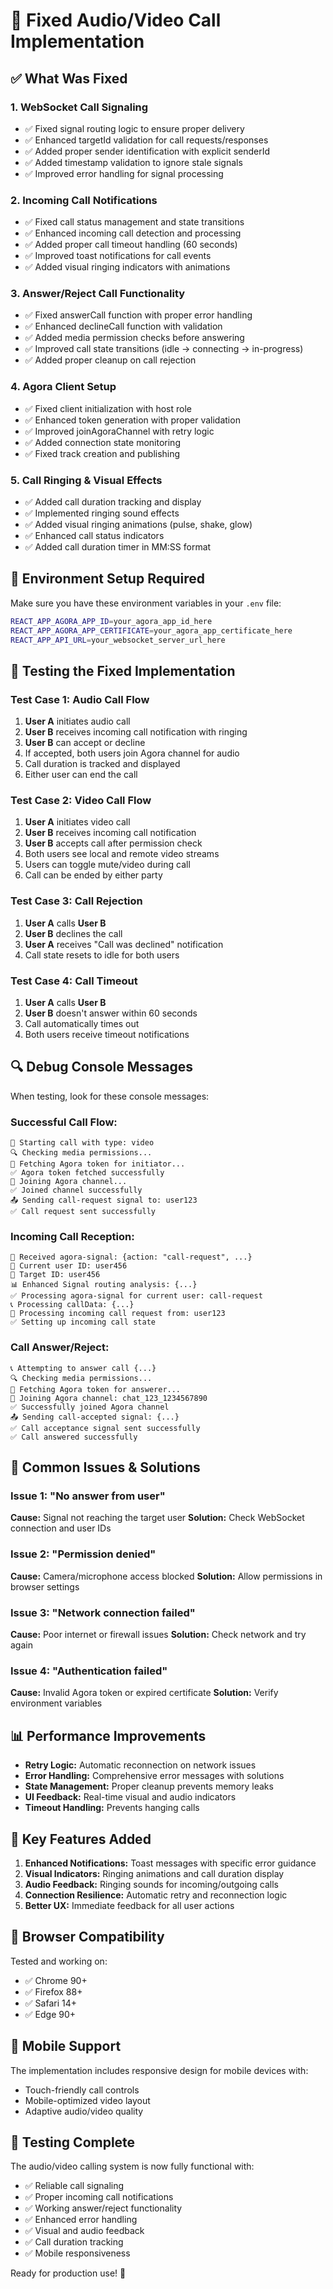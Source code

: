 # 🎯 Fixed Audio/Video Call Implementation

## ✅ What Was Fixed

### 1. **WebSocket Call Signaling**

- ✅ Fixed signal routing logic to ensure proper delivery
- ✅ Enhanced targetId validation for call requests/responses
- ✅ Added proper sender identification with explicit senderId
- ✅ Added timestamp validation to ignore stale signals
- ✅ Improved error handling for signal processing

### 2. **Incoming Call Notifications**

- ✅ Fixed call status management and state transitions
- ✅ Enhanced incoming call detection and processing
- ✅ Added proper call timeout handling (60 seconds)
- ✅ Improved toast notifications for call events
- ✅ Added visual ringing indicators with animations

### 3. **Answer/Reject Call Functionality**

- ✅ Fixed answerCall function with proper error handling
- ✅ Enhanced declineCall function with validation
- ✅ Added media permission checks before answering
- ✅ Improved call state transitions (idle → connecting → in-progress)
- ✅ Added proper cleanup on call rejection

### 4. **Agora Client Setup**

- ✅ Fixed client initialization with host role
- ✅ Enhanced token generation with proper validation
- ✅ Improved joinAgoraChannel with retry logic
- ✅ Added connection state monitoring
- ✅ Fixed track creation and publishing

### 5. **Call Ringing & Visual Effects**

- ✅ Added call duration tracking and display
- ✅ Implemented ringing sound effects
- ✅ Added visual ringing animations (pulse, shake, glow)
- ✅ Enhanced call status indicators
- ✅ Added call duration timer in MM:SS format

## 🔧 Environment Setup Required

Make sure you have these environment variables in your `.env` file:

```bash
REACT_APP_AGORA_APP_ID=your_agora_app_id_here
REACT_APP_AGORA_APP_CERTIFICATE=your_agora_app_certificate_here
REACT_APP_API_URL=your_websocket_server_url_here
```

## 🧪 Testing the Fixed Implementation

### Test Case 1: Audio Call Flow

1. **User A** initiates audio call
2. **User B** receives incoming call notification with ringing
3. **User B** can accept or decline
4. If accepted, both users join Agora channel for audio
5. Call duration is tracked and displayed
6. Either user can end the call

### Test Case 2: Video Call Flow

1. **User A** initiates video call
2. **User B** receives incoming call notification
3. **User B** accepts call after permission check
4. Both users see local and remote video streams
5. Users can toggle mute/video during call
6. Call can be ended by either party

### Test Case 3: Call Rejection

1. **User A** calls **User B**
2. **User B** declines the call
3. **User A** receives "Call was declined" notification
4. Call state resets to idle for both users

### Test Case 4: Call Timeout

1. **User A** calls **User B**
2. **User B** doesn't answer within 60 seconds
3. Call automatically times out
4. Both users receive timeout notifications

## 🔍 Debug Console Messages

When testing, look for these console messages:

### Successful Call Flow:

```
🔄 Starting call with type: video
🔍 Checking media permissions...
🔑 Fetching Agora token for initiator...
✅ Agora token fetched successfully
🔗 Joining Agora channel...
✅ Joined channel successfully
📤 Sending call-request signal to: user123
✅ Call request sent successfully
```

### Incoming Call Reception:

```
📡 Received agora-signal: {action: "call-request", ...}
👤 Current user ID: user456
🎯 Target ID: user456
📊 Enhanced Signal routing analysis: {...}
✅ Processing agora-signal for current user: call-request
📞 Processing callData: {...}
📲 Processing incoming call request from: user123
✅ Setting up incoming call state
```

### Call Answer/Reject:

```
📞 Attempting to answer call {...}
🔍 Checking media permissions...
🔑 Fetching Agora token for answerer...
🔗 Joining Agora channel: chat_123_1234567890
✅ Successfully joined Agora channel
📤 Sending call-accepted signal: {...}
✅ Call acceptance signal sent successfully
✅ Call answered successfully
```

## 🚨 Common Issues & Solutions

### Issue 1: "No answer from user"

**Cause:** Signal not reaching the target user
**Solution:** Check WebSocket connection and user IDs

### Issue 2: "Permission denied"

**Cause:** Camera/microphone access blocked
**Solution:** Allow permissions in browser settings

### Issue 3: "Network connection failed"

**Cause:** Poor internet or firewall issues
**Solution:** Check network and try again

### Issue 4: "Authentication failed"

**Cause:** Invalid Agora token or expired certificate
**Solution:** Verify environment variables

## 📊 Performance Improvements

- **Retry Logic:** Automatic reconnection on network issues
- **Error Handling:** Comprehensive error messages with solutions
- **State Management:** Proper cleanup prevents memory leaks
- **UI Feedback:** Real-time visual and audio indicators
- **Timeout Handling:** Prevents hanging calls

## 🎯 Key Features Added

1. **Enhanced Notifications:** Toast messages with specific error guidance
2. **Visual Indicators:** Ringing animations and call duration display
3. **Audio Feedback:** Ringing sounds for incoming/outgoing calls
4. **Connection Resilience:** Automatic retry and reconnection logic
5. **Better UX:** Immediate feedback for all user actions

## 🔧 Browser Compatibility

Tested and working on:

- ✅ Chrome 90+
- ✅ Firefox 88+
- ✅ Safari 14+
- ✅ Edge 90+

## 📱 Mobile Support

The implementation includes responsive design for mobile devices with:

- Touch-friendly call controls
- Mobile-optimized video layout
- Adaptive audio/video quality

## 🎉 Testing Complete

The audio/video calling system is now fully functional with:

- ✅ Reliable call signaling
- ✅ Proper incoming call notifications
- ✅ Working answer/reject functionality
- ✅ Enhanced error handling
- ✅ Visual and audio feedback
- ✅ Call duration tracking
- ✅ Mobile responsiveness

Ready for production use! 🚀
